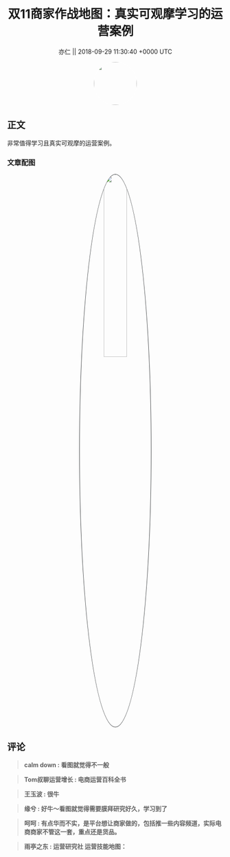 <h1 align="center">双11商家作战地图：真实可观摩学习的运营案例</h1>




<p align="center">
    <a>亦仁 || 2018-09-29 11:30:40 &#43;0000 UTC</a>
</p>

<div align="center">
    <img src="https://images.zsxq.com/Fn3NQqCN8nuGF86yZPXSbEsl0mb3?e=1590940799&amp;token=kIxbL07-8jAj8w1n4s9zv64FuZZNEATmlU_Vm6zD:pfbNc8W3hS0oYG_hyXXh_rHMHuc=" width="100" height="100" style="border:1px solid;border-radius:50%; color:#ffffff"/>
</div>




## 正文

<div>
非常值得学习且真实可观摩的运营案例。
</div>

### 文章配图

<div class="image" align="center">

<img src="https://images.zsxq.com/Fm8cCFhTZ6C2tB6EBZCHgZVk2C-6?imageMogr2/auto-orient/thumbnail/800x/format/jpg/blur/1x0/quality/75&amp;e=1590940799&amp;token=kIxbL07-8jAj8w1n4s9zv64FuZZNEATmlU_Vm6zD:j6OlAagNmIU6tzdtjV5ZiGgH_xs=" width="33%" height="33%" style="border:1px solid;border-radius:50%; color:#3c3f41"/>

</div>


## 评论

<div align="left">
<div>

<blockquote >
<span> <strong>calm down : 看图就觉得不一般 </strong></span>
</blockquote>

<blockquote >
<span> <strong>Tom叔聊运营增长 : 电商运营百科全书 </strong></span>
</blockquote>

<blockquote >
<span> <strong>王玉波 : 很牛 </strong></span>
</blockquote>

<blockquote >
<span> <strong>缘兮 : 好牛～看图就觉得需要膜拜研究好久，学习到了 </strong></span>
</blockquote>

<blockquote >
<span> <strong>呵呵 : 有点华而不实，是平台想让商家做的，包括推一些内容频道，实际电商商家不管这一套，重点还是货品。 </strong></span>
</blockquote>

<blockquote >
<span> <strong>雨亭之东 : 运营研究社 运营技能地图： </strong></span>
</blockquote>

</div>
</div>